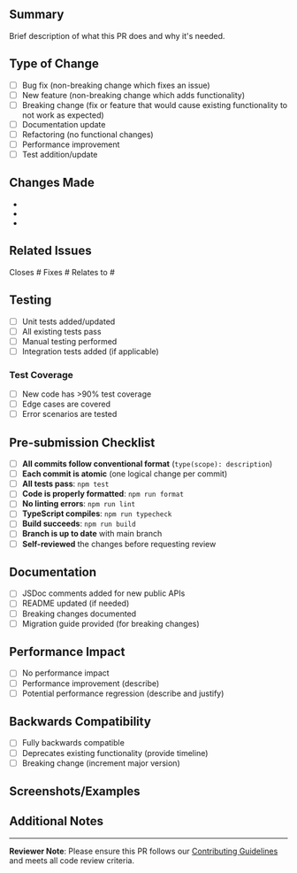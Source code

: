 ## Summary
Brief description of what this PR does and why it's needed.

## Type of Change
- [ ] Bug fix (non-breaking change which fixes an issue)
- [ ] New feature (non-breaking change which adds functionality)
- [ ] Breaking change (fix or feature that would cause existing functionality to not work as expected)
- [ ] Documentation update
- [ ] Refactoring (no functional changes)
- [ ] Performance improvement
- [ ] Test addition/update

## Changes Made
<!-- List the specific changes made in this PR -->
- 
- 
- 

## Related Issues
<!-- Link to any related issues -->
Closes #
Fixes #
Relates to #

## Testing
<!-- Describe how you tested your changes -->
- [ ] Unit tests added/updated
- [ ] All existing tests pass
- [ ] Manual testing performed
- [ ] Integration tests added (if applicable)

### Test Coverage
<!-- If adding new functionality, describe test coverage -->
- [ ] New code has >90% test coverage
- [ ] Edge cases are covered
- [ ] Error scenarios are tested

## Pre-submission Checklist
<!-- Ensure all items are checked before submitting -->
- [ ] **All commits follow conventional format** (`type(scope): description`)
- [ ] **Each commit is atomic** (one logical change per commit)
- [ ] **All tests pass**: `npm test`
- [ ] **Code is properly formatted**: `npm run format`
- [ ] **No linting errors**: `npm run lint`
- [ ] **TypeScript compiles**: `npm run typecheck`
- [ ] **Build succeeds**: `npm run build`
- [ ] **Branch is up to date** with main branch
- [ ] **Self-reviewed** the changes before requesting review

## Documentation
- [ ] JSDoc comments added for new public APIs
- [ ] README updated (if needed)
- [ ] Breaking changes documented
- [ ] Migration guide provided (for breaking changes)

## Performance Impact
<!-- If applicable, describe any performance implications -->
- [ ] No performance impact
- [ ] Performance improvement (describe)
- [ ] Potential performance regression (describe and justify)

## Backwards Compatibility
- [ ] Fully backwards compatible
- [ ] Deprecates existing functionality (provide timeline)
- [ ] Breaking change (increment major version)

## Screenshots/Examples
<!-- If applicable, add screenshots or code examples -->

## Additional Notes
<!-- Any additional information that reviewers should know -->

---

**Reviewer Note**: Please ensure this PR follows our [Contributing Guidelines](../CONTRIBUTING.md) and meets all code review criteria.